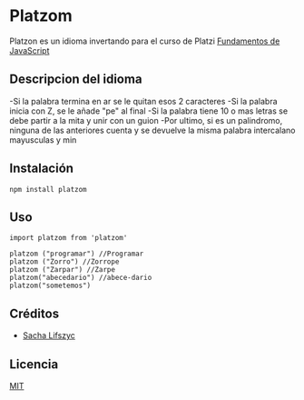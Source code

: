 # Platzom 

Platzon es un idioma invertando para el curso de Platzi [Fundamentos de JavaScript](https://platzi.com/clases/fundamentos-javascript/concepto/creando-un-paquete-para-npm/creando-muestro-paquete/material/)

## Descripcion del idioma
-Si la palabra termina en ar se le quitan esos 2 caracteres 
-Si la palabra inicia con Z, se le añade "pe" al final 
-Si la palabra tiene 10 o mas letras se debe partir a la mita y unir con un guion 
-Por ultimo, si es un palindromo, ninguna de las anteriores cuenta y se devuelve la misma palabra intercalano mayusculas y min 

## Instalación

```
npm install platzom
```
## Uso

```
import platzom from 'platzom'

platzom ("programar") //Programar
platzom ("Zorro") //Zorrope
platzom ("Zarpar") //Zarpe
platzom("abecedario") //abece-dario
platzom("sometemos")

```
## Créditos
- [Sacha Lifszyc](https://twiter.com/@slifszyc)

## Licencia

[MIT](https://opensource.org/licenses/MIT)